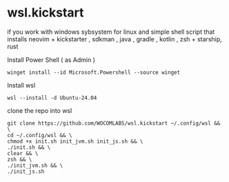 # wsl.kickstart
if you work with windows sybsystem for linux and simple shell script that installs neovim + kickstarter ,  sdkman , java , gradle , kotlin  , zsh  + starship, rust

Install Power Shell ( as Admin ) 

```
winget install --id Microsoft.Powershell --source winget

``` 
Install wsl 

```
wsl --install -d Ubuntu-24.04
```

clone the repo into wsl 

```
git clone https://github.com/WOCOMLABS/wsl.kickstart ~/.config/wsl && \
cd ~/.config/wsl && \
chmod +x init.sh init_jvm.sh init_js.sh && \
./init.sh && \
clear && \
zsh && \
./init_jvm.sh && \
./init_js.sh
```



